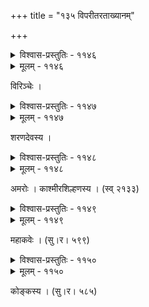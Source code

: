 +++
title = "१३५ विपरीतरताख्यानम्"

+++



<details><summary>विश्वास-प्रस्तुतिः - ११४६</summary>

रिपुः प्रेमारम्भे प्रथमम् अभवन् नूपुररवस्  
तम् आक्षेप्तुं पाणिः प्रसरति सवाचालवलयः ।  
यद् आरब्धं किञ्चित् तदुपशमहेतोः सखि मया  
तदा तद्वैगुण्यं द्विगुणयति काञ्चीकलकलः ॥११४६॥
</details>

<details><summary>मूलम् - ११४६</summary>

रिपुः प्रेमारम्भे प्रथमम् अभवन् नूपुररवस्  
तम् आक्षेप्तुं पाणिः प्रसरति सवाचालवलयः ।  
यद् आरब्धं किञ्चित् तदुपशमहेतोः सखि मया  
तदा तद्वैगुण्यं द्विगुणयति काञ्चीकलकलः ॥११४६॥
</details>


विरिञ्चेः ।  



<details><summary>विश्वास-प्रस्तुतिः - ११४७</summary>

पर्यस्तस्तनकर्मकीर्णकवरीभारं समुन्मूलित  
स्रग्दाम स्वयम् अन्यद् एव तदुपक्रान्तं मया साहसम् ।  
सम्पन्नाः सखि तस्य केलिविधयः प्राच्याः परं दुर्वह  
श्रोणीभारभरान् मनीषितसहस्रांशो’पि नासादितः ॥११४७॥
</details>

<details><summary>मूलम् - ११४७</summary>

पर्यस्तस्तनकर्मकीर्णकवरीभारं समुन्मूलित  
स्रग्दाम स्वयम् अन्यद् एव तदुपक्रान्तं मया साहसम् ।  
सम्पन्नाः सखि तस्य केलिविधयः प्राच्याः परं दुर्वह  
श्रोणीभारभरान् मनीषितसहस्रांशो’पि नासादितः ॥११४७॥
</details>


शरणदेवस्य ।  



<details><summary>विश्वास-प्रस्तुतिः - ११४८</summary>

पश्याश्लेषविशीर्णचन्दनरजःपुञ्जप्रकर्षाद् इयं  
शय्यां सम्प्रति कोमलाङ्गि परुषेत्य् आरोप्य मां वक्षसि ।  
गाढोष्ठग्रहपूर्वम् आकुलतया पादाग्रसंवदंशके  
नाकृष्याम्बरम् आत्मनो यद् उचितं धूर्तेन तत्प्रस्तुतम् ॥११४८॥
</details>

<details><summary>मूलम् - ११४८</summary>

पश्याश्लेषविशीर्णचन्दनरजःपुञ्जप्रकर्षाद् इयं  
शय्यां सम्प्रति कोमलाङ्गि परुषेत्य् आरोप्य मां वक्षसि ।  
गाढोष्ठग्रहपूर्वम् आकुलतया पादाग्रसंवदंशके  
नाकृष्याम्बरम् आत्मनो यद् उचितं धूर्तेन तत्प्रस्तुतम् ॥११४८॥
</details>


अमरोः । काश्मीरशिल्हणस्य । (स्व् २१३३)  



<details><summary>विश्वास-प्रस्तुतिः - ११४९</summary>

दाक्षिण्याद् अतिमानतो रसवशाद् विश्रामहेतोर् मम  
प्रागल्भ्यात् तद् अनुष्ठितं मृगदृशा शक्यं न यद् योषिताम् ।  
निर्व्यूढं न यदा तया तद् अखिलं खिन्नैस् ततस् तारकैः  
सव्रीडैश् च विलोकितैर् मयि पुनर् न्यस्तः समस्तो भरः ॥११४९॥
</details>

<details><summary>मूलम् - ११४९</summary>

दाक्षिण्याद् अतिमानतो रसवशाद् विश्रामहेतोर् मम  
प्रागल्भ्यात् तद् अनुष्ठितं मृगदृशा शक्यं न यद् योषिताम् ।  
निर्व्यूढं न यदा तया तद् अखिलं खिन्नैस् ततस् तारकैः  
सव्रीडैश् च विलोकितैर् मयि पुनर् न्यस्तः समस्तो भरः ॥११४९॥
</details>


महाकवेः । (सु।र। ५९९)  



<details><summary>विश्वास-प्रस्तुतिः - ११५०</summary>

पुरारूढप्रेमप्रबलरसरागेण हृतया  
समारब्धं कर्तुं नहि यद् अबलाभावसदृशम् ।  
अनिर्व्यूढे तस्मिन् प्रकृतिसुकुमाराङ्गलतया  
पुनर् लज्जालोलं मयि विनिहितं लोचनयुगम् ॥११५०॥
</details>

<details><summary>मूलम् - ११५०</summary>

पुरारूढप्रेमप्रबलरसरागेण हृतया  
समारब्धं कर्तुं नहि यद् अबलाभावसदृशम् ।  
अनिर्व्यूढे तस्मिन् प्रकृतिसुकुमाराङ्गलतया  
पुनर् लज्जालोलं मयि विनिहितं लोचनयुगम् ॥११५०॥
</details>


कोङ्कस्य । (सु।र। ५८५)  